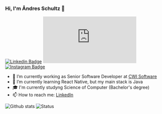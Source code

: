 ### Hi, I'm Ândres Schultz 👋

[![Linkedin Badge](https://img.shields.io/badge/-LinkedIn-blue?style=flat-square&logo=Linkedin&logoColor=white&link=www.linkedin.com/in/andressltz)](https://www.linkedin.com/in/andressltz)
[![Gmail Badge](https://img.shields.io/badge/-Gmail-c14438?style=flat-square&logo=Gmail&logoColor=white&link=mailto:andreswinck[at]gmail.com)](mailto:andreswinck[at]gmail.com)
[![Instagram Badge](https://img.shields.io/badge/-Instagram-C13584?style=flat-square&labelColor=C13584&logo=instagram&logoColor=white&link=https://www.instagram.com/andressltz/)](https://www.instagram.com/andressltz/)

- 🔭 I’m currently working as Senior Software Developer at [CWI Software](https://www.cwi.com.br)
- 🌱 I’m currently learning React Native, but my main stack is Java
- 🎓 I'm currently studyng Science of Computer (Bachelor's degree)
- 📫 How to reach me: [LinkedIn](https://www.linkedin.com/in/andressltz)

![Github stats](https://github-readme-stats.vercel.app/api?username=andressltz&count_private=true&show_icons=true&theme=github_dark&line_height=27) 
![Status](https://github-readme-stats.vercel.app/api/top-langs/?username=andressltz&theme=github_dark&layout=compact)
